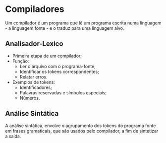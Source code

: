 # Compiladores
<p>Um compilador é um programa que lê um programa escrita numa linguagem 
- a linguagem fonte - e o traduz para uma linguagem alvo.</p>

## Analisador-Lexico

* Primeira etapa de um compilador;
* Função:
  * Ler o arquivo com o programa-fonte;
  * Identificar os tokens correspondentes;
  * Relatar erros.
* Exemplos de tokens:
  * Identificadores;
  * Palavras reservadas e símbolos especiais;
  * Números.
  

## Análise Sintática 
<p>A análise sintática, envolve o agrupamento dos tokens do programa fonte em frases gramaticais, que são usados pelo compilador, a fim de sintetizar a saída.</p>
